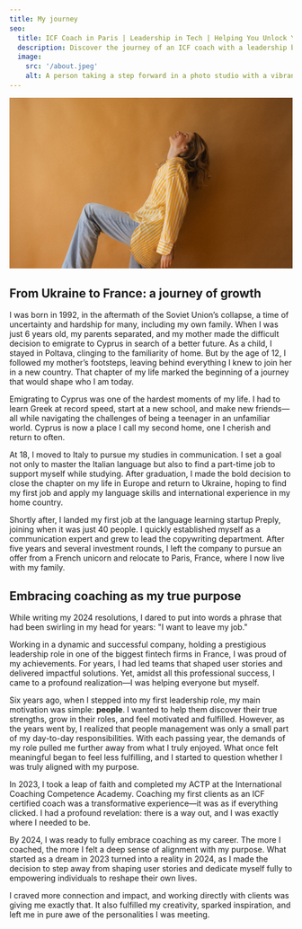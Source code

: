 ```yaml
---
title: My journey
seo:
  title: ICF Coach in Paris | Leadership in Tech | Helping You Unlock Your Potential
  description: Discover the journey of an ICF coach with a leadership background in tech. Kate Mas is passionate about helping individuals unlock their full potential, create meaningful careers, and lead fulfilling lives. Learn more about her commitment to personal growth and transformation.
  image:
    src: '/about.jpeg'
    alt: A person taking a step forward in a photo studio with a vibrant yellow background, symbolizing progress and new beginnings. 
---
```


![Alt text for image](../../images/hero.jpg)

## From Ukraine to France: a journey of growth


I was born in 1992, in the aftermath of the Soviet Union’s collapse, a time of uncertainty and hardship for many, including my own family. When I was just 6 years old, my parents separated, and my mother made the difficult decision to emigrate to Cyprus in search of a better future. As a child, I stayed in Poltava, clinging to the familiarity of home. But by the age of 12, I followed my mother’s footsteps, leaving behind everything I knew to join her in a new country. That chapter of my life marked the beginning of a journey that would shape who I am today.

Emigrating to Cyprus was one of the hardest moments of my life. I had to learn Greek at record speed, start at a new school, and make new friends—all while navigating the challenges of being a teenager in an unfamiliar world. Cyprus is now a place I call my second home, one I cherish and return to often.

At 18, I moved to Italy to pursue my studies in communication. I set a goal not only to master the Italian language but also to find a part-time job to support myself while studying. After graduation, I made the bold decision to close the chapter on my life in Europe and return to Ukraine, hoping to find my first job and apply my language skills and international experience in my home country.

Shortly after, I landed my first job at the language learning startup Preply, joining when it was just 40 people. I quickly established myself as a communication expert and grew to lead the copywriting department. After five years and several investment rounds, I left the company to pursue an offer from a French unicorn and relocate to Paris, France, where I now live with my family.

## Embracing coaching as my true purpose


While writing my 2024 resolutions, I dared to put into words a phrase that had been swirling in my head for years: "I want to leave my job."

Working in a dynamic and successful company, holding a prestigious leadership role in one of the biggest fintech firms in France, I was proud of my achievements. For years, I had led teams that shaped user stories and delivered impactful solutions. Yet, amidst all this professional success, I came to a profound realization—I was helping everyone but myself.

Six years ago, when I stepped into my first leadership role, my main motivation was simple: **people**. I wanted to help them discover their true strengths, grow in their roles, and feel motivated and fulfilled. However, as the years went by, I realized that people management was only a small part of my day-to-day responsibilities. With each passing year, the demands of my role pulled me further away from what I truly enjoyed. What once felt meaningful began to feel less fulfilling, and I started to question whether I was truly aligned with my purpose.

In 2023, I took a leap of faith and completed my ACTP at the International Coaching Competence Academy. Coaching my first clients as an ICF certified coach was a transformative experience—it was as if everything clicked. I had a profound revelation: there is a way out, and I was exactly where I needed to be.

By 2024, I was ready to fully embrace coaching as my career. The more I coached, the more I felt a deep sense of alignment with my purpose. What started as a dream in 2023 turned into a reality in 2024, as I made the decision to step away from shaping user stories and dedicate myself fully to empowering individuals to reshape their own lives.

I craved more connection and impact, and working directly with clients was giving me exactly that. It also fulfilled my creativity, sparked inspiration, and left me in pure awe of the personalities I was meeting.
